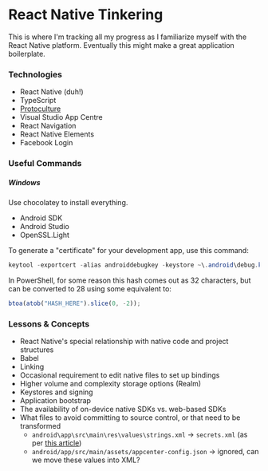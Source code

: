 # React Native Tinkering

This is where I'm tracking all my progress as I familiarize myself with the React Native platform.  Eventually this might make a great application boilerplate.

### Technologies

 - React Native (duh!)
 - TypeScript
 - [Protoculture](https://github.com/atrauzzi/protoculture)
 - Visual Studio App Centre
 - React Navigation
 - React Native Elements
 - Facebook Login

### Useful Commands

##### Windows

Use chocolatey to install everything.

 - Android SDK
 - Android Studio
 - OpenSSL.Light

To generate a "certificate" for your development app, use this command:

```powershell
keytool -exportcert -alias androiddebugkey -keystore ~\.android\debug.keystore | C:\Program` Files\OpenSSL\bin\openssl sha1 -binary | C:\Program` Files\OpenSSL\bin\openssl base64
```

In PowerShell, for some reason this hash comes out as 32 characters, but can be converted to 28 using some equivalent to:

```javascript
btoa(atob("HASH_HERE").slice(0, -2));
```

### Lessons & Concepts

 - React Native's special relationship with native code and project structures
 - Babel
 - Linking
 - Occasional requirement to edit native files to set up bindings
 - Higher volume and complexity storage options (Realm)
 - Keystores and signing
 - Application bootstrap
 - The availability of on-device native SDKs vs. web-based SDKs
 - What files to avoid committing to source control, or that need to be transformed
   - `android\app\src\main\res\values\strings.xml` -> `secrets.xml` (as per [this article](https://github.com/codepath/android_guides/wiki/Storing-Secret-Keys-in-Android))
   - `android/app/src/main/assets/appcenter-config.json` -> ignored, can we move these values into XML?
